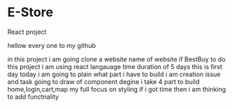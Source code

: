 # E-Store

React project



hellow every one to my github

in this project i am going clone a website name of website if BestBuy to do this project i am using react langauage  time duration of 5 days
this is first day today i am going to plain what part i have to build i am creation issue and task going to draw of component degine i take 4 part 
to build home,login,cart,map my full focus on styling if i got time then i am thinking to add functnality


